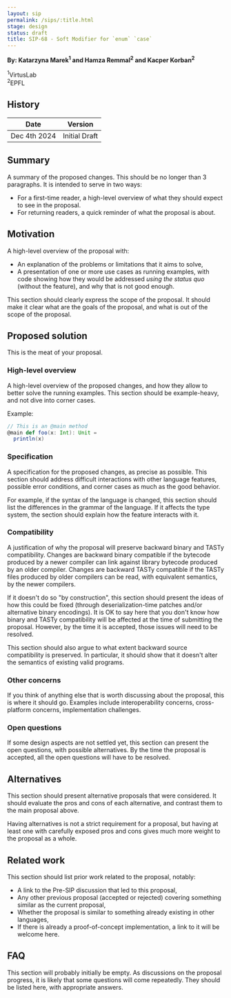 ```yaml
---
layout: sip
permalink: /sips/:title.html
stage: design
status: draft
title: SIP-68 - Soft Modifier for `enum` `case`
---
```


**By: Katarzyna Marek<sup>1</sup> and Hamza Remmal<sup>2</sup> and Kacper Korban<sup>2</sup>**

<sup>1</sup>VirtusLab<br>
<sup>2</sup>EPFL

## History

| Date          | Version            |
|---------------|--------------------|
| Dec 4th 2024  | Initial Draft      |

## Summary

A summary of the proposed changes. This should be no longer than 3 paragraphs. It is intended to serve in two ways:

- For a first-time reader, a high-level overview of what they should expect to see in the proposal.
- For returning readers, a quick reminder of what the proposal is about.

## Motivation

A high-level overview of the proposal with:

- An explanation of the problems or limitations that it aims to solve,
- A presentation of one or more use cases as running examples, with code showing how they would be addressed *using the status quo* (without the feature), and why that is not good enough.

This section should clearly express the scope of the proposal. It should make it clear what are the goals of the proposal, and what is out of the scope of the proposal.

## Proposed solution

This is the meat of your proposal.

### High-level overview

A high-level overview of the proposed changes, and how they allow to better solve the running examples. This section should be example-heavy, and not dive into corner cases.

Example:

~~~ scala
// This is an @main method
@main def foo(x: Int): Unit =
  println(x)
~~~

### Specification

A specification for the proposed changes, as precise as possible. This section should address difficult interactions with other language features, possible error conditions, and corner cases as much as the good behavior.

For example, if the syntax of the language is changed, this section should list the differences in the grammar of the language. If it affects the type system, the section should explain how the feature interacts with it.

### Compatibility

A justification of why the proposal will preserve backward binary and TASTy compatibility. Changes are backward binary compatible if the bytecode produced by a newer compiler can link against library bytecode produced by an older compiler. Changes are backward TASTy compatible if the TASTy files produced by older compilers can be read, with equivalent semantics, by the newer compilers.

If it doesn't do so "by construction", this section should present the ideas of how this could be fixed (through deserialization-time patches and/or alternative binary encodings). It is OK to say here that you don't know how binary and TASTy compatibility will be affected at the time of submitting the proposal. However, by the time it is accepted, those issues will need to be resolved.

This section should also argue to what extent backward source compatibility is preserved. In particular, it should show that it doesn't alter the semantics of existing valid programs.

### Other concerns

If you think of anything else that is worth discussing about the proposal, this is where it should go. Examples include interoperability concerns, cross-platform concerns, implementation challenges.

### Open questions

If some design aspects are not settled yet, this section can present the open questions, with possible alternatives. By the time the proposal is accepted, all the open questions will have to be resolved.

## Alternatives

This section should present alternative proposals that were considered. It should evaluate the pros and cons of each alternative, and contrast them to the main proposal above.

Having alternatives is not a strict requirement for a proposal, but having at least one with carefully exposed pros and cons gives much more weight to the proposal as a whole.

## Related work

This section should list prior work related to the proposal, notably:

- A link to the Pre-SIP discussion that led to this proposal,
- Any other previous proposal (accepted or rejected) covering something similar as the current proposal,
- Whether the proposal is similar to something already existing in other languages,
- If there is already a proof-of-concept implementation, a link to it will be welcome here.

## FAQ

This section will probably initially be empty. As discussions on the proposal progress, it is likely that some questions will come repeatedly. They should be listed here, with appropriate answers.
